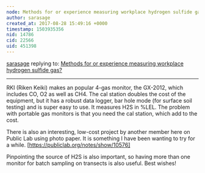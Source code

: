 ```yaml
---
node: Methods for or experience measuring workplace hydrogen sulfide gas?
author: sarasage
created_at: 2017-08-28 15:49:16 +0000
timestamp: 1503935356
nid: 14786
cid: 22566
uid: 451398
---
```




[sarasage](../profile/sarasage) replying to: [Methods for or experience measuring workplace hydrogen sulfide gas?](../notes/gretchengehrke/08-23-2017/methods-for-or-experience-measuring-workplace-hydrogen-sulfide-gas)

----
RKI (Riken Keiki) makes an popular 4-gas monitor, the GX-2012, which includes CO, O2 as well as CH4. The cal station doubles the cost of the equipment, but it has a robust data logger, bar hole mode (for surface soil testing) and is super easy to use. It measures H2S in %LEL. The problem with portable gas monitors is that you need the cal station, which add to the cost.

There is also an interesting, low-cost project by another member here on Public Lab using photo paper. It is something I have been wanting to try for a while. [https://publiclab.org/notes/show/10576]

Pinpointing the source of H2S is also important, so having more than one monitor for batch sampling on transects is also useful. Best wishes!